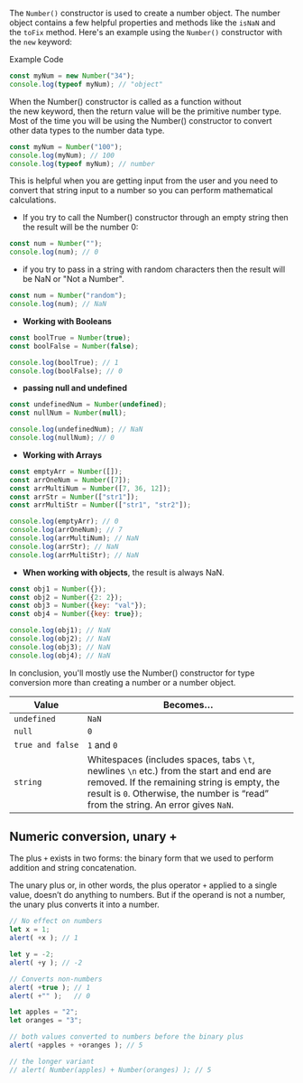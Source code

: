 The `Number()` constructor is used to create a number object. The number object contains a few helpful properties and methods like the `isNaN` and the `toFix` method. Here's an example using the `Number()` constructor with the `new` keyword:

Example Code

```js
const myNum = new Number("34");
console.log(typeof myNum); // "object" 
```


When the Number() constructor is called as a function without the new keyword, then the return value will be the primitive number type. Most of the time you will be using the Number() constructor to convert other data types to the number data type.

```js
const myNum = Number("100");
console.log(myNum); // 100
console.log(typeof myNum); // number
```

This is helpful when you are getting input from the user and you need to convert that string input to a number so you can perform mathematical calculations.

- If you try to call the Number() constructor through an empty string then the result will be the number 0:
```js
const num = Number("");
console.log(num); // 0
```


- if you try to pass in a string with random characters then the result will be NaN or "Not a Number".
```js
const num = Number("random");
console.log(num); // NaN
```

- **Working with Booleans**
```js
const boolTrue = Number(true);
const boolFalse = Number(false);

console.log(boolTrue); // 1
console.log(boolFalse); // 0
```

- **passing null and undefined**
```js
const undefinedNum = Number(undefined);
const nullNum = Number(null);

console.log(undefinedNum); // NaN
console.log(nullNum); // 0
```


- **Working with Arrays**
```js
const emptyArr = Number([]);
const arrOneNum = Number([7]);
const arrMultiNum = Number([7, 36, 12]);
const arrStr = Number(["str1"]);
const arrMultiStr = Number(["str1", "str2"]);

console.log(emptyArr); // 0
console.log(arrOneNum); // 7
console.log(arrMultiNum); // NaN
console.log(arrStr); // NaN
console.log(arrMultiStr); // NaN
```

- **When working with objects**, the result is always NaN.
```js
const obj1 = Number({});
const obj2 = Number({2: 2});
const obj3 = Number({key: "val"});
const obj4 = Number({key: true});

console.log(obj1); // NaN
console.log(obj2); // NaN
console.log(obj3); // NaN
console.log(obj4); // NaN
```

In conclusion, you'll mostly use the Number() constructor for type conversion more than creating a number or a number object.

| Value            | Becomes…                                                                                                                                                                                                                     |
| ---------------- | ---------------------------------------------------------------------------------------------------------------------------------------------------------------------------------------------------------------------------- |
| `undefined`      | `NaN`                                                                                                                                                                                                                        |
| `null`           | `0`                                                                                                                                                                                                                          |
| `true and false` | `1` and `0`                                                                                                                                                                                                                  |
| `string`         | Whitespaces (includes spaces, tabs `\t`, newlines `\n` etc.) from the start and end are removed. If the remaining string is empty, the result is `0`. Otherwise, the number is “read” from the string. An error gives `NaN`. |

## Numeric conversion, unary +

The plus `+` exists in two forms: the binary form that we used to perform addition and string concatenation.

The unary plus or, in other words, the plus operator `+` applied to a single value, doesn’t do anything to numbers. But if the operand is not a number, the unary plus converts it into a number.

```js
// No effect on numbers
let x = 1;
alert( +x ); // 1

let y = -2;
alert( +y ); // -2

// Converts non-numbers
alert( +true ); // 1
alert( +"" );   // 0
```

```js
let apples = "2";
let oranges = "3";

// both values converted to numbers before the binary plus
alert( +apples + +oranges ); // 5

// the longer variant
// alert( Number(apples) + Number(oranges) ); // 5
```